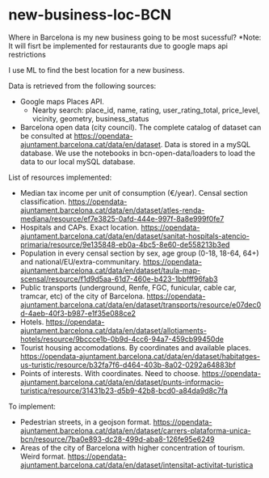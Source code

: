 # new-business-loc-BCN

Where in Barcelona is my new business going to be most sucessful? 
*Note: It will fisrt be implemented for restaurants due to google maps api restrictions

I use ML to find the best location for a new business.

Data is retrieved from the following sources:
- Google maps Places API.
  * Nearby search: place_id, name, rating, user_rating_total, price_level, vicinity, geometry, business_status
- Barcelona open data (city council). The complete catalog of dataset can be consulted at https://opendata-ajuntament.barcelona.cat/data/en/dataset. Data is stored in a mySQL database. We use the notebooks in bcn-open-data/loaders to load the data to our local mySQL database.


List of resources implemented:
 - Median tax income per unit of consumption (€/year). Censal section classification. https://opendata-ajuntament.barcelona.cat/data/en/dataset/atles-renda-mediana/resource/ef7e3825-0afd-444e-997f-8a8e999f0fe7
 - Hospitals and CAPs. Exact location. https://opendata-ajuntament.barcelona.cat/data/en/dataset/sanitat-hospitals-atencio-primaria/resource/9e135848-eb0a-4bc5-8e60-de558213b3ed
 - Population in every censal section by sex, age group (0-18, 18-64, 64+) and national/EU/extra-communitary. https://opendata-ajuntament.barcelona.cat/data/en/dataset/taula-map-scensal/resource/f1d9d5aa-61d7-460e-b423-1bbfff96fab3
 - Public transports (underground, Renfe, FGC, funicular, cable car, tramcar, etc) of the city of Barcelona. https://opendata-ajuntament.barcelona.cat/data/en/dataset/transports/resource/e07dec0d-4aeb-40f3-b987-e1f35e088ce2
 - Hotels. https://opendata-ajuntament.barcelona.cat/data/en/dataset/allotjaments-hotels/resource/9bccce1b-0b9d-4cc6-94a7-459cb99450de
 - Tourist housing accomodations. By coordinates and available places. https://opendata-ajuntament.barcelona.cat/data/en/dataset/habitatges-us-turistic/resource/b32fa7f6-d464-403b-8a02-0292a64883bf
 - Points of interests. With coordinates. Need to choose. https://opendata-ajuntament.barcelona.cat/data/en/dataset/punts-informacio-turistica/resource/31431b23-d5b9-42b8-bcd0-a84da9d8c7fa

To implement:
 - Pedestrian streets, in a geojson format. https://opendata-ajuntament.barcelona.cat/data/en/dataset/carrers-plataforma-unica-bcn/resource/7ba0e893-dc28-499d-aba8-126fe95e6249
 - Areas of the city of Barcelona with higher concentration of tourism. Weird format. https://opendata-ajuntament.barcelona.cat/data/en/dataset/intensitat-activitat-turistica





